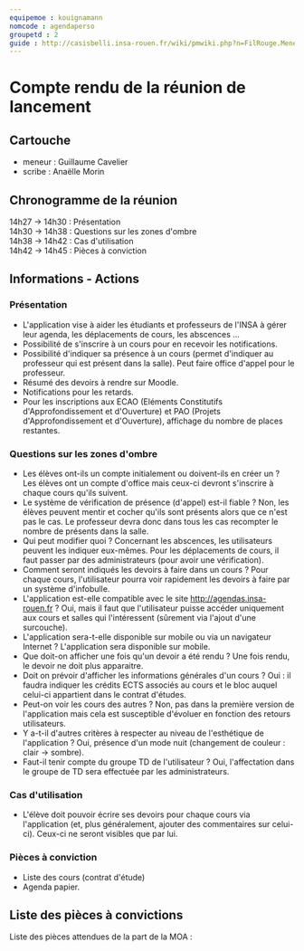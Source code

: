 ```yaml
---
equipemoe : kouignamann
nomcode : agendaperso
groupetd : 2
guide : http://casisbelli.insa-rouen.fr/wiki/pmwiki.php?n=FilRouge.MenerReunionLancement
---
```


# Compte rendu de la réunion de lancement

## Cartouche
 - meneur : Guillaume Cavelier
 - scribe : Anaëlle Morin

## Chronogramme de la réunion

14h27 -> 14h30 : Présentation  
14h30 -> 14h38 : Questions sur les zones d'ombre  
14h38 -> 14h42 : Cas d'utilisation  
14h42 -> 14h45 : Pièces à conviction  

## Informations - Actions

### Présentation

 - L'application vise à aider les étudiants et professeurs de l'INSA à gérer leur agenda, les déplacements de cours, les abscences ...
 - Possibilité de s'inscrire à un cours pour en recevoir les notifications.
 - Possibilité d'indiquer sa présence à un cours (permet d'indiquer au professeur qui est présent dans la salle). Peut faire office d'appel pour le professeur.
 - Résumé des devoirs à rendre sur Moodle.
 - Notifications pour les retards.
 - Pour les inscriptions aux ECAO (Eléments Constitutifs d'Approfondissement et d'Ouverture) et PAO (Projets d'Approfondissement et d'Ouverture), affichage du nombre de places restantes.

### Questions sur les zones d'ombre

 - Les élèves ont-ils un compte initialement ou doivent-ils en créer un ? Les élèves ont un compte d'office mais ceux-ci devront s'inscrire à chaque cours qu'ils suivent.
 - Le système de vérification de présence (d'appel) est-il fiable ? Non, les élèves peuvent mentir et cocher qu'ils sont présents alors que ce n'est pas le cas. Le professeur devra donc dans tous les cas recompter le nombre de présents dans la salle.
 - Qui peut modifier quoi ? Concernant les abscences, les utilisateurs peuvent les indiquer eux-mêmes. Pour les déplacements de cours, il faut passer par des administrateurs (pour avoir une vérification).
 - Comment seront indiqués les devoirs à faire dans un cours ? Pour chaque cours, l'utilisateur pourra voir rapidement les devoirs à faire par un système d'infobulle.
 - L'application est-elle compatible avec le site http://agendas.insa-rouen.fr ? Oui, mais il faut que l'utilisateur puisse accéder uniquement aux cours et salles qui l'intéressent (sûrement via l'ajout d'une surcouche).
 - L'application sera-t-elle disponible sur mobile ou via un navigateur Internet ? L'application sera disponible sur mobile.
 - Que doit-on afficher une fois qu'un devoir a été rendu ? Une fois rendu, le devoir ne doit plus apparaitre.
 - Doit on prévoir d'afficher les informations générales d'un cours ? Oui : il faudra indiquer les crédits ECTS associés au cours et le bloc auquel celui-ci appartient dans le contrat d'études.
 - Peut-on voir les cours des autres ? Non, pas dans la première version de l'application mais cela est susceptible d'évoluer en fonction des retours utilisateurs.
 - Y a-t-il d'autres critères à respecter au niveau de l'esthétique de l'application ? Oui, présence d'un mode nuit (changement de couleur : clair -> sombre).
 - Faut-il tenir compte du groupe TD de l'utilisateur ? Oui, l'affectation dans le groupe de TD sera effectuée par les administrateurs.

### Cas d'utilisation

 - L'élève doit pouvoir écrire ses devoirs pour chaque cours via l'application (et, plus généralement, ajouter des commentaires sur celui-ci). Ceux-ci ne seront visibles que par lui.

### Pièces à conviction

 - Liste des cours (contrat d'étude)
 - Agenda papier.

## Liste des pièces à convictions

Liste des pièces attendues de la part de la MOA : 
